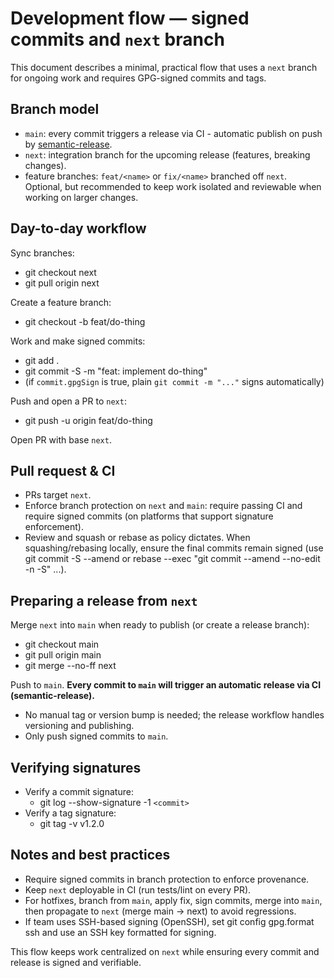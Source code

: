 # Development flow — signed commits and `next` branch

This document describes a minimal, practical flow that uses a `next` branch for ongoing work and requires GPG-signed commits and tags.

## Branch model

- `main`: every commit triggers a release via CI - automatic publish on push by [semantic-release](https://semantic-release.gitbook.io/semantic-release/).
- `next`: integration branch for the upcoming release (features, breaking changes).
- feature branches: `feat/<name>` or `fix/<name>` branched off `next`. Optional, but recommended to keep work isolated and reviewable when working on larger changes.

## Day-to-day workflow

Sync branches:

- git checkout next
- git pull origin next

Create a feature branch:

- git checkout -b feat/do-thing

Work and make signed commits:

- git add .
- git commit -S -m "feat: implement do-thing"
- (if `commit.gpgSign` is true, plain `git commit -m "..."` signs automatically)

Push and open a PR to `next`:

- git push -u origin feat/do-thing

Open PR with base `next`.

## Pull request & CI

- PRs target `next`.
- Enforce branch protection on `next` and `main`: require passing CI and require signed commits (on platforms that support signature enforcement).
- Review and squash or rebase as policy dictates. When squashing/rebasing locally, ensure the final commits remain signed (use git commit -S --amend or rebase --exec "git commit --amend --no-edit -n -S" ...).

## Preparing a release from `next`

Merge `next` into `main` when ready to publish (or create a release branch):

- git checkout main
- git pull origin main
- git merge --no-ff next

Push to `main`. **Every commit to `main` will trigger an automatic release via CI (semantic-release).**

- No manual tag or version bump is needed; the release workflow handles versioning and publishing.
- Only push signed commits to `main`.

## Verifying signatures

- Verify a commit signature:
  - git log --show-signature -1 `<commit>`
- Verify a tag signature:
  - git tag -v v1.2.0

## Notes and best practices

- Require signed commits in branch protection to enforce provenance.
- Keep `next` deployable in CI (run tests/lint on every PR).
- For hotfixes, branch from `main`, apply fix, sign commits, merge into `main`, then propagate to `next` (merge main → next) to avoid regressions.
- If team uses SSH-based signing (OpenSSH), set git config gpg.format ssh and use an SSH key formatted for signing.

This flow keeps work centralized on `next` while ensuring every commit and release is signed and verifiable.
